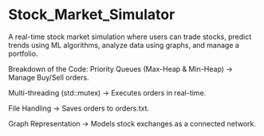 # Stock_Market_Simulator

 A real-time stock market simulation where users can trade stocks, predict trends using ML algorithms, analyze data using graphs, and manage a portfolio.
 
Breakdown of the Code:
Priority Queues (Max-Heap & Min-Heap) → Manage Buy/Sell orders.

Multi-threading (std::mutex) → Executes orders in real-time.

File Handling → Saves orders to orders.txt.

Graph Representation → Models stock exchanges as a connected network.
